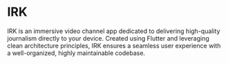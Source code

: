 # IRK
IRK is an immersive video channel app dedicated to delivering high-quality journalism directly to your device. Created using Flutter and leveraging clean architecture principles, IRK ensures a seamless user experience with a well-organized, highly maintainable codebase.
